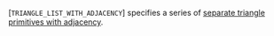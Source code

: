 [`TRIANGLE_LIST_WITH_ADJACENCY`] specifies a
series of [separate triangle
primitives with adjacency](https://www.khronos.org/registry/vulkan/specs/1.3-extensions/html/vkspec.html#drawing-triangle-lists-with-adjacency).
